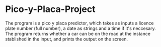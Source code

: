 # Pico-y-Placa-Project
The program is a pico y placa predictor, which takes as inputs a licence plate number (full number), a date as strings
and a time if it's neccesary. The program returns whether a car can be on the road at the instance stablished in the input,
and prints the output on the screen.
